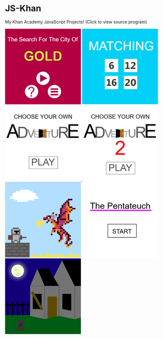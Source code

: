 # JS-Khan 
My Khan Academy JavaScript Projects!
(Click to view source program)

[<img src="images/CityOfGold" width = 250 height = 250>](https://www.khanacademy.org/computer-programming/search-for-the-city-of-gold-game/6341446836453376) [<img src="images/Matching" width = 250 height = 250>](https://www.khanacademy.org/computer-programming/spin-off-of-project-memory/4900419184918528) [<img src="images/CYOA(1)" width = 250 height = 250> <img src="images/CYOA(2)" width = 250 height = 250>](https://www.khanacademy.org/computer-programming/choose-your-own-adventure/6265703350566912) [<img src="images/KnightPixelArt" width = 250 height = 250>](https://www.khanacademy.org/computer-programming/choose-your-own-adventure-2/4756942638497792) [<img src="images/Pentateuch" width = 250 height = 250> <img src="images/SpookyHouse" width = 250 height = 250>](https://www.khanacademy.org/computer-programming/bible-project/4505820983689216)

